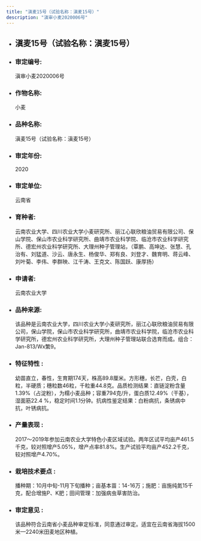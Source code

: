 ```yaml
---
title: "滇麦15号（试验名称：滇麦15号）"
description: "滇审小麦2020006号"
---
```

* ## 滇麦15号（试验名称：滇麦15号）
* ###  审定编号:  
   滇审小麦2020006号

*  ### 作物名称:  
   小麦

*   ###  品种名称: 
    滇麦15号（试验名称：滇麦15号）

*   ### 审定年份: 
    2020

*   ### 审定单位:  
    云南省

*   ### 育种者:  
    云南农业大学、四川农业大学小麦研究所、丽江心联欣粮油贸易有限公司、保山学院、保山市农业科学研究所、曲靖市农业科学院、临沧市农业科学研究所、德宏州农业科学研究所、大理州种子管理站，（覃鹏、高坤达、张慧、孔治有、刘猛道、沙云、唐永生、杨俊华、郑有良、刘登才、魏育明、蒋云峰、刘叶菊、李伟、李群映、江千涛、王克文、陈国跃、康厚扬）

*   ### 申请者:  
    云南农业大学

*   ### 品种来源:  
    该品种是云南农业大学，四川农业大学小麦研究所，丽江心联欣粮油贸易有限公司，保山学院，保山市农业科学研究所，曲靖市农业科学院，临沧市农业科学研究所，德宏州农业科学研究所，大理州种子管理站联合选育而成。组合：Jan-813/Wx繁9。

*   ### 特征特性 : 
    幼苗直立，春性，生育期174天，株高89.8厘米。方形穗，长芒，白壳，白粒，半硬质；穗粒数46粒，千粒重44.8克。品质检测结果：直链淀粉含量1.39%（占淀粉），为糯小麦品种；容重794克/升，蛋白质12.49%（干基），湿面筋22.4 %，稳定时间1.1分钟。抗病性鉴定结果：白粉病抗，条锈病中抗，叶锈病抗。

*   ### 产量表现 : 
    2017～2019年参加云南农业大学特色小麦区域试验。两年区试平均亩产461.5千克，较对照增产5.05%，增产点率81.8%。生产试验平均亩产452.2千克，较对照增产4.70%。

*   ### 栽培技术要点 : 
    播种期：10月中旬-11月下旬播种；亩基本苗：14-16万；施肥：亩施纯氮15千克，配合增施P、K肥；田间管理：加强病虫草害防治。

*   ### 审定意见 : 
    该品种符合云南省小麦品种审定标准，同意通过审定。适宜在云南省海拔1500米—2240米田麦地区种植。
